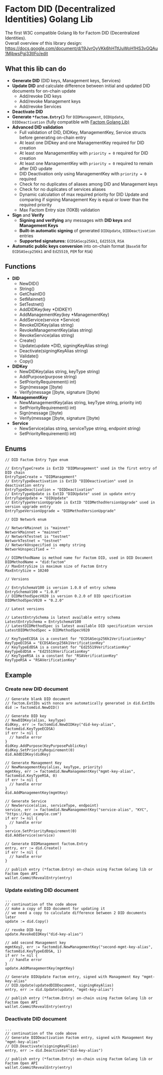 # Factom DID (Decentralized Identities) Golang Lib
The first W3C compatible Golang lib for Factom DID (Decentralized Identities).<br />
Overall overview of this library design:
https://docs.google.com/document/d/19JvrOyVKk6hHTtUuWoH1HS3vGQAu1MjbwsPgj33tIFo/edit

## What this lib can do

* **Generate DID** (DID keys, Management keys, Services)
* **Update DID** and calculate difference between initial and updated DID documents for on-chain update
  * Add/revoke DID keys
  * Add/revoke Management keys
  * Add/revoke Services
* **Deactivate DID**
* **Generate `*factom.Entry{}`** for `DIDManagement`, `DIDUpdate`, `DIDDeactivation` (fully compatible with <a href="https://github.com/FactomProject/factom">Factom Golang Lib)</a>
* **Advanced DID validation**
  * Full validation of DID, DIDKey, ManagementKey, Service structs before generating on-chain entry
  * At least one DIDkey and one ManagementKey required for DID creation
  * At least one ManagementKey with `priority = 0` required for DID creation
  * At least one ManagementKey with `priority = 0` required to remain after DID update
  * DID Deactivation only using ManagementKey with `priority = 0` required
  * Check for no duplicates of aliases among DID and Management keys
  * Check for no duplicates of services aliases
  * Dynamic calculation of max required priority for DID Update and comparing if signing Management Key is equal or lower than the required priority
  * Max Factom Entry size (10KB) validation
* **Sign** and **Verify**
  * **Signing and verifying** any messages with **DID keys** and **Management Keys**
  * **Built-in automatic signing** of generated `DIDUpdate`, `DIDDeactivation` entries
  * **Supported signatures:** `ECDSASecp256k1`, `Ed25519`, `RSA`
* **Automatic public keys conversion** into on-chain format (`Base58` for `ECDSASecp256k1` and `Ed25519`, `PEM` for `RSA`)

## Functions

* **DID**
  * NewDID()
  * String()
  * GetChainID()
  * SetMainnet()
  * SetTestnet()
  * AddDIDKey(key *DIDKEY)
  * AddManagementKey(key *ManagementKey)
  * AddService(service *Service)
  * RevokeDIDKey(alias string)
  * RevokeManagementKey(alias string)
  * RevokeService(alias string)
  * Create()
  * Update(update *DID, signingKeyAlias string)
  * Deactivate(signingKeyAlias string)
  * Validate()
  * Copy()
* **DIDKey**
  * NewDIDKey(alias string, keyType string)
  * AddPurpose(purpose string)
  * SetPriorityRequirement(i int)
  * Sign(message []byte)
  * Verify(message []byte, signature []byte)
* **ManagementKey**
  * NewManagementKey(alias string, keyType string, priority int)
  * SetPriorityRequirement(i int)
  * Sign(message []byte)
  * Verify(message []byte, signature []byte)
* **Service**
  * NewService(alias string, serviceType string, endpoint string)
  * SetPriorityRequirement(i int)

## Enums
```golang
// DID Factom Entry Type enum

// EntryTypeCreate is ExtID "DIDManagement" used in the first entry of DID chain
EntryTypeCreate = "DIDManagement"
// EntryTypeDeactivation is ExtID "DIDDeactivation" used in deactivation entry
EntryTypeDeactivation = "DIDDeactivation"
// EntryTypeUpdate is ExtID "DIDUpdate" used in update entry
EntryTypeUpdate = "DIDUpdate"
// EntryTypeVersionUpgrade is ExtID "DIDMethodVersionUpgrade" used in version upgrade entry
EntryTypeVersionUpgrade = "DIDMethodVersionUpgrade"

// DID Network enum

// NetworkMainnet is "mainnet"
NetworkMainnet = "mainnet"
// NetworkTestnet is "testnet"
NetworkTestnet = "testnet"
// NetworkUnspecified is empty string
NetworkUnspecified = ""

// DIDMethodName is method name for Factom DID, used in DID Document
DIDMethodName = "did:factom"
// MaxEntrySize is maximum size of Factom Entry
MaxEntrySize = 10240

// Versions

// EntrySchemaV100 is version 1.0.0 of entry schema
EntrySchemaV100 = "1.0.0"
// DIDMethodSpecV020 is version 0.2.0 of DID specification
DIDMethodSpecV020 = "0.2.0"

// Latest versions

// LatestEntrySchema is latest available entry schema
LatestEntrySchema = EntrySchemaV100
// LatestDIDMethodSpec is latest available DID specification version
LatestDIDMethodSpec = DIDMethodSpecV020

// KeyTypeECDSA is a constant for "ECDSASecp256k1VerificationKey"
KeyTypeECDSA = "ECDSASecp256k1VerificationKey"
// KeyTypeEdDSA is a constant for "Ed25519VerificationKey"
KeyTypeEdDSA = "Ed25519VerificationKey"
// KeyTypeRSA is a constant for "RSAVerificationKey"
KeyTypeRSA = "RSAVerificationKey"
```

## Example

### Create new DID document
```golang
// Generate blank DID document
// factom.ExtIDs with nonce are automatically generated in did.ExtIDs
did := factomdid.NewDID()

// Generate DID key
// NewDIDKey(alias, keyType)
didKey, err := factomdid.NewDIDKey("did-key-alias", factomdid.KeyTypeECDSA)
if err != nil {
  // handle error
}
didKey.AddPurpose(KeyPurposePublicKey)
didKey.SetPriorityRequirement(0)
did.AddDIDKey(didKey)

// Generate Management Key
// NewManagementKey(alias, keyType, priority)
mgmtKey, err := factomdid.NewManagementKey("mgmt-key-alias", factomdid.KeyTypeRSA, 0)
if err != nil {
  // handle error
}
did.AddManagementKey(mgmtKey)

// Generate Service
// NewService(alias, serviceType, endpoint)
service, err := factomdid.NewManagementKey("service-alias", "KYC", "https://kyc.example.com")
if err != nil {
  // handle error
}
service.SetPriorityRequirement(0)
did.AddService(service)

// Generate DIDManagement factom.Entry
entry, err := did.Create()
if err != nil {
  // handle error
}

// publish entry (*factom.Entry) on-chain using Factom Golang lib or Factom Open API
wallet.CommitRevealEntry(entry)
```

### Update existing DID document
```golang
...
// continuation of the code above
// make a copy of DID document for updating it
// we need a copy to calculate difference between 2 DID documents later
update := did.Copy()

// revoke DID key
update.RevokeDIDKey("did-key-alias")

// add second Management key
mgmtKey2, err := factomdid.NewManagementKey("second-mgmt-key-alias", factomdid.KeyTypeEdDSA, 1)
if err != nil {
  // handle error
}
update.AddManagementKey(mgmtKey)

// Generate DIDUpdate Factom entry, signed with Management Key "mgmt-key-alias"
// DID.Update(updatedDIDDocument, signingKeyAlias)
entry, err := did.Update(update, "mgmt-key-alias")

// publish entry (*factom.Entry) on-chain using Factom Golang lib or Factom Open API
wallet.CommitRevealEntry(entry)
```

### Deactivate DID document
```golang
...
// continuation of the code above
// Generate DIDDeactivation Factom entry, signed with Management Key "mgmt-key-alias"
// DID.Deactivate(signingKeyAlias)
entry, err := did.Deactivate("did-key-alias")

// publish entry (*factom.Entry) on-chain using Factom Golang lib or Factom Open API
wallet.CommitRevealEntry(entry)
```

